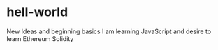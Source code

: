 # hell-world
New Ideas and beginning basics
I am learning JavaScript and desire to learn Ethereum Solidity

